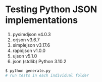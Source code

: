 # Testing Python JSON implementations
1. pysimdjson v4.0.3
2. orjson v3.6.7
3. simplejson v3.17.6
4. rapidjson v1.0.0
5. ujson v5.1.0
6. json (stdlib) Python 3.10.2


``` bash
$ python generate.py
# run tests in each individual folder
```
